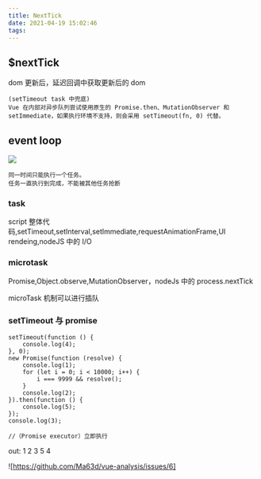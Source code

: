 ```yaml
---
title: NextTick
date: 2021-04-19 15:02:46
tags:
---
```


## $nextTick

dom 更新后，延迟回调中获取更新后的 dom

```
(setTimeout task 中兜底)
Vue 在内部对异步队列尝试使用原生的 Promise.then、MutationObserver 和 setImmediate，如果执行环境不支持，则会采用 setTimeout(fn, 0) 代替。
```

## event loop

![](https://pic1.zhimg.com/v2-ad1a251cb91d37625185a4fb874494fc_r.jpg)

```
同一时间只能执行一个任务。
任务一直执行到完成，不能被其他任务抢断
```

### task

script 整体代码,setTimeout,setInterval,setImmediate,requestAnimationFrame,UI rendeing,nodeJS 中的 I/O

### microtask

Promise,Object.observe,MutationObserver，nodeJs 中的 process.nextTick

microTask 机制可以进行插队

### setTimeout 与 promise

```
setTimeout(function () {
    console.log(4);
}, 0);
new Promise(function (resolve) {
    console.log(1);
    for (let i = 0; i < 10000; i++) {
        i === 9999 && resolve();
    }
    console.log(2);
}).then(function () {
    console.log(5);
});
console.log(3);

//（Promise executor）立即执行
```

out: 1 2 3 5 4

![https://github.com/Ma63d/vue-analysis/issues/6]

